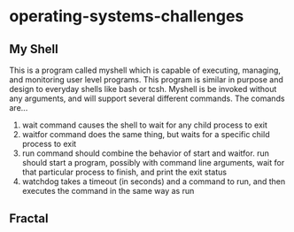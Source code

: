 # operating-systems-challenges
## My Shell
This is a program called myshell which is capable of executing, managing, and monitoring user level programs. This program is similar in purpose and design to everyday shells like bash or tcsh. Myshell is be invoked without any arguments, and will support several different commands. The comands are...
1. wait command causes the shell to wait for any child process to exit
2. waitfor command does the same thing, but waits for a specific child process to exit
3. run command should combine the behavior of start and waitfor. run should start a program, possibly with command line arguments, wait for that particular process to finish, and print the exit status
4. watchdog takes a timeout (in seconds) and a command to run, and then executes the command in the same way as run
## Fractal
